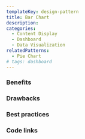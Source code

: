 ```yaml
---
templateKey: design-pattern
title: Bar Chart
description:
categories:
  - Content Display
  - Dashboard
  - Data Visualization
relatedPatterns:
  - Pie Chart
# tags: dashboard
---
```


### Benefits

### Drawbacks

### Best practices

### Code links